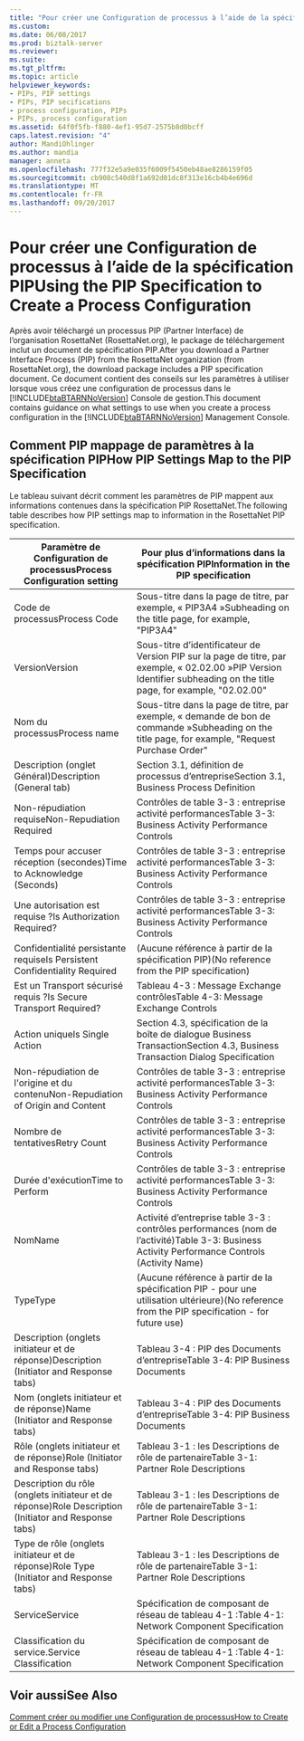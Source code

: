 ```yaml
---
title: "Pour créer une Configuration de processus à l’aide de la spécification PIP | Documents Microsoft"
ms.custom: 
ms.date: 06/08/2017
ms.prod: biztalk-server
ms.reviewer: 
ms.suite: 
ms.tgt_pltfrm: 
ms.topic: article
helpviewer_keywords:
- PIPs, PIP settings
- PIPs, PIP secifications
- process configuration, PIPs
- PIPs, process configuration
ms.assetid: 64f0f5fb-f880-4ef1-95d7-2575b8d0bcff
caps.latest.revision: "4"
author: MandiOhlinger
ms.author: mandia
manager: anneta
ms.openlocfilehash: 777f32e5a9e035f6009f5450eb48ae8286159f05
ms.sourcegitcommit: cb908c540d8f1a692d01dc8f313e16cb4b4e696d
ms.translationtype: MT
ms.contentlocale: fr-FR
ms.lasthandoff: 09/20/2017
---
```

# <a name="using-the-pip-specification-to-create-a-process-configuration"></a><span data-ttu-id="20b68-102">Pour créer une Configuration de processus à l’aide de la spécification PIP</span><span class="sxs-lookup"><span data-stu-id="20b68-102">Using the PIP Specification to Create a Process Configuration</span></span>
<span data-ttu-id="20b68-103">Après avoir téléchargé un processus PIP (Partner Interface) de l’organisation RosettaNet (RosettaNet.org), le package de téléchargement inclut un document de spécification PIP.</span><span class="sxs-lookup"><span data-stu-id="20b68-103">After you download a Partner Interface Process (PIP) from the RosettaNet organization (from RosettaNet.org), the download package includes a PIP specification document.</span></span> <span data-ttu-id="20b68-104">Ce document contient des conseils sur les paramètres à utiliser lorsque vous créez une configuration de processus dans le [!INCLUDE[btaBTARNNoVersion](../../includes/btabtarnnoversion-md.md)] Console de gestion.</span><span class="sxs-lookup"><span data-stu-id="20b68-104">This document contains guidance on what settings to use when you create a process configuration in the [!INCLUDE[btaBTARNNoVersion](../../includes/btabtarnnoversion-md.md)] Management Console.</span></span>  
  
## <a name="how-pip-settings-map-to-the-pip-specification"></a><span data-ttu-id="20b68-105">Comment PIP mappage de paramètres à la spécification PIP</span><span class="sxs-lookup"><span data-stu-id="20b68-105">How PIP Settings Map to the PIP Specification</span></span>  
 <span data-ttu-id="20b68-106">Le tableau suivant décrit comment les paramètres de PIP mappent aux informations contenues dans la spécification PIP RosettaNet.</span><span class="sxs-lookup"><span data-stu-id="20b68-106">The following table describes how PIP settings map to information in the RosettaNet PIP specification.</span></span>  
  
|<span data-ttu-id="20b68-107">Paramètre de Configuration de processus</span><span class="sxs-lookup"><span data-stu-id="20b68-107">Process Configuration setting</span></span>|<span data-ttu-id="20b68-108">Pour plus d’informations dans la spécification PIP</span><span class="sxs-lookup"><span data-stu-id="20b68-108">Information in the PIP specification</span></span>|  
|-----------------------------------|------------------------------------------|  
|<span data-ttu-id="20b68-109">Code de processus</span><span class="sxs-lookup"><span data-stu-id="20b68-109">Process Code</span></span>|<span data-ttu-id="20b68-110">Sous-titre dans la page de titre, par exemple, « PIP3A4 »</span><span class="sxs-lookup"><span data-stu-id="20b68-110">Subheading on the title page, for example, "PIP3A4"</span></span>|  
|<span data-ttu-id="20b68-111">Version</span><span class="sxs-lookup"><span data-stu-id="20b68-111">Version</span></span>|<span data-ttu-id="20b68-112">Sous-titre d’identificateur de Version PIP sur la page de titre, par exemple, « 02.02.00 »</span><span class="sxs-lookup"><span data-stu-id="20b68-112">PIP Version Identifier subheading on the title page, for example, "02.02.00"</span></span>|  
|<span data-ttu-id="20b68-113">Nom du processus</span><span class="sxs-lookup"><span data-stu-id="20b68-113">Process name</span></span>|<span data-ttu-id="20b68-114">Sous-titre dans la page de titre, par exemple, « demande de bon de commande »</span><span class="sxs-lookup"><span data-stu-id="20b68-114">Subheading on the title page, for example, "Request Purchase Order"</span></span>|  
|<span data-ttu-id="20b68-115">Description (onglet Général)</span><span class="sxs-lookup"><span data-stu-id="20b68-115">Description (General tab)</span></span>|<span data-ttu-id="20b68-116">Section 3.1, définition de processus d’entreprise</span><span class="sxs-lookup"><span data-stu-id="20b68-116">Section 3.1, Business Process Definition</span></span>|  
|<span data-ttu-id="20b68-117">Non-répudiation requise</span><span class="sxs-lookup"><span data-stu-id="20b68-117">Non-Repudiation Required</span></span>|<span data-ttu-id="20b68-118">Contrôles de table 3-3 : entreprise activité performances</span><span class="sxs-lookup"><span data-stu-id="20b68-118">Table 3-3: Business Activity Performance Controls</span></span>|  
|<span data-ttu-id="20b68-119">Temps pour accuser réception (secondes)</span><span class="sxs-lookup"><span data-stu-id="20b68-119">Time to Acknowledge (Seconds)</span></span>|<span data-ttu-id="20b68-120">Contrôles de table 3-3 : entreprise activité performances</span><span class="sxs-lookup"><span data-stu-id="20b68-120">Table 3-3: Business Activity Performance Controls</span></span>|  
|<span data-ttu-id="20b68-121">Une autorisation est requise ?</span><span class="sxs-lookup"><span data-stu-id="20b68-121">Is Authorization Required?</span></span>|<span data-ttu-id="20b68-122">Contrôles de table 3-3 : entreprise activité performances</span><span class="sxs-lookup"><span data-stu-id="20b68-122">Table 3-3: Business Activity Performance Controls</span></span>|  
|<span data-ttu-id="20b68-123">Confidentialité persistante requise</span><span class="sxs-lookup"><span data-stu-id="20b68-123">Is Persistent Confidentiality Required</span></span>|<span data-ttu-id="20b68-124">(Aucune référence à partir de la spécification PIP)</span><span class="sxs-lookup"><span data-stu-id="20b68-124">(No reference from the PIP specification)</span></span>|  
|<span data-ttu-id="20b68-125">Est un Transport sécurisé requis ?</span><span class="sxs-lookup"><span data-stu-id="20b68-125">Is Secure Transport Required?</span></span>|<span data-ttu-id="20b68-126">Tableau 4-3 : Message Exchange contrôles</span><span class="sxs-lookup"><span data-stu-id="20b68-126">Table 4-3: Message Exchange Controls</span></span>|  
|<span data-ttu-id="20b68-127">Action unique</span><span class="sxs-lookup"><span data-stu-id="20b68-127">Is Single Action</span></span>|<span data-ttu-id="20b68-128">Section 4.3, spécification de la boîte de dialogue Business Transaction</span><span class="sxs-lookup"><span data-stu-id="20b68-128">Section 4.3, Business Transaction Dialog Specification</span></span>|  
|<span data-ttu-id="20b68-129">Non-répudiation de l'origine et du contenu</span><span class="sxs-lookup"><span data-stu-id="20b68-129">Non-Repudiation of Origin and Content</span></span>|<span data-ttu-id="20b68-130">Contrôles de table 3-3 : entreprise activité performances</span><span class="sxs-lookup"><span data-stu-id="20b68-130">Table 3-3: Business Activity Performance Controls</span></span>|  
|<span data-ttu-id="20b68-131">Nombre de tentatives</span><span class="sxs-lookup"><span data-stu-id="20b68-131">Retry Count</span></span>|<span data-ttu-id="20b68-132">Contrôles de table 3-3 : entreprise activité performances</span><span class="sxs-lookup"><span data-stu-id="20b68-132">Table 3-3: Business Activity Performance Controls</span></span>|  
|<span data-ttu-id="20b68-133">Durée d'exécution</span><span class="sxs-lookup"><span data-stu-id="20b68-133">Time to Perform</span></span>|<span data-ttu-id="20b68-134">Contrôles de table 3-3 : entreprise activité performances</span><span class="sxs-lookup"><span data-stu-id="20b68-134">Table 3-3: Business Activity Performance Controls</span></span>|  
|<span data-ttu-id="20b68-135">Nom</span><span class="sxs-lookup"><span data-stu-id="20b68-135">Name</span></span>|<span data-ttu-id="20b68-136">Activité d’entreprise table 3-3 : contrôles performances (nom de l’activité)</span><span class="sxs-lookup"><span data-stu-id="20b68-136">Table 3-3: Business Activity Performance Controls (Activity Name)</span></span>|  
|<span data-ttu-id="20b68-137">Type</span><span class="sxs-lookup"><span data-stu-id="20b68-137">Type</span></span>|<span data-ttu-id="20b68-138">(Aucune référence à partir de la spécification PIP - pour une utilisation ultérieure)</span><span class="sxs-lookup"><span data-stu-id="20b68-138">(No reference from the PIP specification - for future use)</span></span>|  
|<span data-ttu-id="20b68-139">Description (onglets initiateur et de réponse)</span><span class="sxs-lookup"><span data-stu-id="20b68-139">Description (Initiator and Response tabs)</span></span>|<span data-ttu-id="20b68-140">Tableau 3-4 : PIP des Documents d’entreprise</span><span class="sxs-lookup"><span data-stu-id="20b68-140">Table 3-4: PIP Business Documents</span></span>|  
|<span data-ttu-id="20b68-141">Nom (onglets initiateur et de réponse)</span><span class="sxs-lookup"><span data-stu-id="20b68-141">Name (Initiator and Response tabs)</span></span>|<span data-ttu-id="20b68-142">Tableau 3-4 : PIP des Documents d’entreprise</span><span class="sxs-lookup"><span data-stu-id="20b68-142">Table 3-4: PIP Business Documents</span></span>|  
|<span data-ttu-id="20b68-143">Rôle (onglets initiateur et de réponse)</span><span class="sxs-lookup"><span data-stu-id="20b68-143">Role (Initiator and Response tabs)</span></span>|<span data-ttu-id="20b68-144">Tableau 3-1 : les Descriptions de rôle de partenaire</span><span class="sxs-lookup"><span data-stu-id="20b68-144">Table 3-1: Partner Role Descriptions</span></span>|  
|<span data-ttu-id="20b68-145">Description du rôle (onglets initiateur et de réponse)</span><span class="sxs-lookup"><span data-stu-id="20b68-145">Role Description (Initiator and Response tabs)</span></span>|<span data-ttu-id="20b68-146">Tableau 3-1 : les Descriptions de rôle de partenaire</span><span class="sxs-lookup"><span data-stu-id="20b68-146">Table 3-1: Partner Role Descriptions</span></span>|  
|<span data-ttu-id="20b68-147">Type de rôle (onglets initiateur et de réponse)</span><span class="sxs-lookup"><span data-stu-id="20b68-147">Role Type (Initiator and Response tabs)</span></span>|<span data-ttu-id="20b68-148">Tableau 3-1 : les Descriptions de rôle de partenaire</span><span class="sxs-lookup"><span data-stu-id="20b68-148">Table 3-1: Partner Role Descriptions</span></span>|  
|<span data-ttu-id="20b68-149">Service</span><span class="sxs-lookup"><span data-stu-id="20b68-149">Service</span></span>|<span data-ttu-id="20b68-150">Spécification de composant de réseau de tableau 4-1 :</span><span class="sxs-lookup"><span data-stu-id="20b68-150">Table 4-1: Network Component Specification</span></span>|  
|<span data-ttu-id="20b68-151">Classification du service.</span><span class="sxs-lookup"><span data-stu-id="20b68-151">Service Classification</span></span>|<span data-ttu-id="20b68-152">Spécification de composant de réseau de tableau 4-1 :</span><span class="sxs-lookup"><span data-stu-id="20b68-152">Table 4-1: Network Component Specification</span></span>|  
  
## <a name="see-also"></a><span data-ttu-id="20b68-153">Voir aussi</span><span class="sxs-lookup"><span data-stu-id="20b68-153">See Also</span></span>  
 [<span data-ttu-id="20b68-154">Comment créer ou modifier une Configuration de processus</span><span class="sxs-lookup"><span data-stu-id="20b68-154">How to Create or Edit a Process Configuration</span></span>](../../adapters-and-accelerators/accelerator-rosettanet/how-to-create-or-edit-a-process-configuration.md)